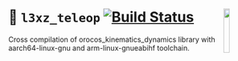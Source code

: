 <a href="https://107-systems.org/"><img align="right" src="https://raw.githubusercontent.com/107-systems/.github/main/logo/107-systems.png" width="15%"></a>
:floppy_disk: `l3xz_teleop`
[![Build Status](https://github.com/107-systems/orocos-kdl-debian/actions/workflows/debpkg.yml/badge.svg)](https://github.com/107-systems/orocos-kdl-debian/actions/workflows/debpkg.yml)
===========================
Cross compilation of orocos_kinematics_dynamics library with aarch64-linux-gnu and arm-linux-gnueabihf toolchain.
